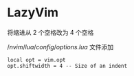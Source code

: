 # LazyVim

将缩进从 $2$ 个空格改为 $4$ 个空格

$/nvim/lua/config/options.lua$ 文件添加

```
local opt = vim.opt
opt.shiftwidth = 4 -- Size of an indent
```

